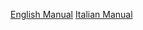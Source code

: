 [English Manual](https://github.com/TTVTheCats/SafeCrypt/blob/6c6bf0fce72e4cfaf5627c4f3f3d10ad57d3dbb0/ManualIdeas/En.md)
[Italian Manual](https://github.com/TTVTheCats/SafeCrypt/blob/bdb0c25fae7f51792d31ada7057904e28f03bc58/ManualIdeas/It.md)
